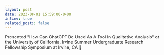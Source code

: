 ```yaml
---
layout: post
date: 2023-08-01 15:59:00-0400
inline: true
related_posts: false
---
```


Presented "How Can ChatGPT Be Used As A Tool In Qualitative Analysis" at the University of California, Irvine Summer Undergraduate Research Fellowship Symposium at Irvine, CA :tangerine:
